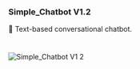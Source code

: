 ### Simple_Chatbot V1.2

🤖 Text-based conversational chatbot.

#

![Simple_Chatbot V1 2](https://github.com/sourceduty/Simple_Chatbot/assets/123030236/a3ffee18-c493-430c-bb94-bbaea97de06b)
